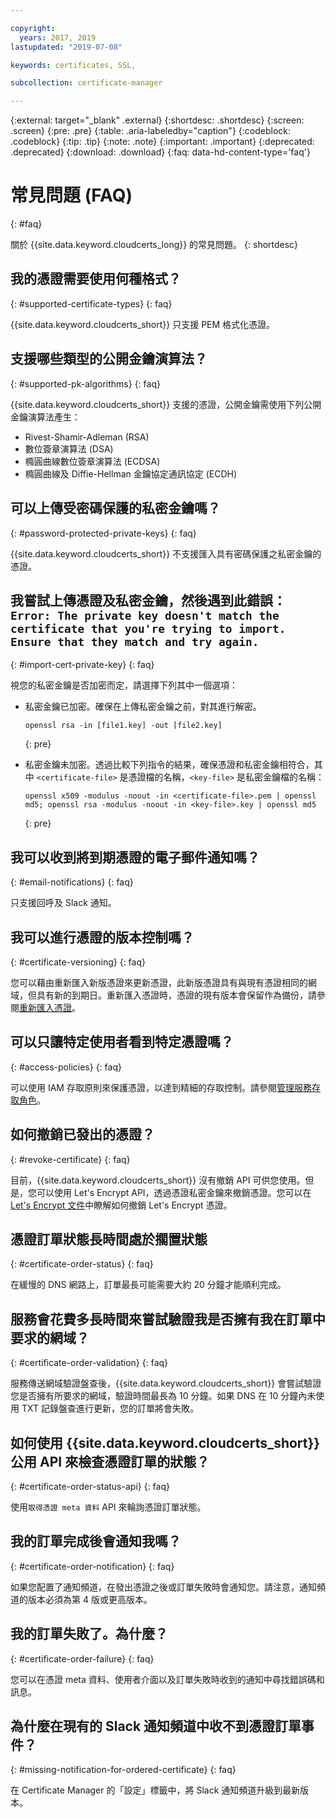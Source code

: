 ```yaml
---

copyright:
  years: 2017, 2019
lastupdated: "2019-07-08"

keywords: certificates, SSL,

subcollection: certificate-manager

---
```


{:external: target="_blank" .external}
{:shortdesc: .shortdesc}
{:screen: .screen}
{:pre: .pre}
{:table: .aria-labeledby="caption"}
{:codeblock: .codeblock}
{:tip: .tip}
{:note: .note}
{:important: .important}
{:deprecated: .deprecated}
{:download: .download}
{:faq: data-hd-content-type='faq'}

# 常見問題 (FAQ)
{: #faq}

關於 {{site.data.keyword.cloudcerts_long}} 的常見問題。
{: shortdesc}

## 我的憑證需要使用何種格式？
{: #supported-certificate-types}
{: faq}

{{site.data.keyword.cloudcerts_short}} 只支援 PEM 格式化憑證。

## 支援哪些類型的公開金鑰演算法？
{: #supported-pk-algorithms}
{: faq}

{{site.data.keyword.cloudcerts_short}} 支援的憑證，公開金鑰需使用下列公開金鑰演算法產生：

* Rivest-Shamir-Adleman (RSA)
* 數位簽章演算法 (DSA)
* 橢圓曲線數位簽章演算法 (ECDSA)
* 橢圓曲線及 Diffie-Hellman 金鑰協定通訊協定 (ECDH)


## 可以上傳受密碼保護的私密金鑰嗎？
{: #password-protected-private-keys}
{: faq}

{{site.data.keyword.cloudcerts_short}} 不支援匯入具有密碼保護之私密金鑰的憑證。

## 我嘗試上傳憑證及私密金鑰，然後遇到此錯誤：`Error: The private key doesn't match the certificate that you're trying to import. Ensure that they match and try again.`
{: #import-cert-private-key}
{: faq}

視您的私密金鑰是否加密而定，請選擇下列其中一個選項：

* 私密金鑰已加密。確保在上傳私密金鑰之前，對其進行解密。

   ```
   openssl rsa -in [file1.key] -out [file2.key]
   ```
   {: pre}

* 私密金鑰未加密。透過比較下列指令的結果，確保憑證和私密金鑰相符合，其中 `<certificate-file>` 是憑證檔的名稱，`<key-file>` 是私密金鑰檔的名稱：

   ```
   openssl x509 -modulus -noout -in <certificate-file>.pem | openssl md5; openssl rsa -modulus -noout -in <key-file>.key | openssl md5
   ```
   {: pre}

## 我可以收到將到期憑證的電子郵件通知嗎？
{: #email-notifications}
{: faq}

只支援回呼及 Slack 通知。


## 我可以進行憑證的版本控制嗎？
{: #certificate-versioning}
{: faq}

您可以藉由重新匯入新版憑證來更新憑證，此新版憑證具有與現有憑證相同的網域，但具有新的到期日。重新匯入憑證時，憑證的現有版本會保留作為備份，請參閱[重新匯入憑證](/docs/services/certificate-manager?topic=certificate-manager-managing-certificates-from-the-dashboard#reimport-certificate)。



## 可以只讓特定使用者看到特定憑證嗎？
{: #access-policies}
{: faq}

可以使用 IAM 存取原則來保護憑證，以達到精細的存取控制。請參閱[管理服務存取角色](/docs/services/certificate-manager?topic=certificate-manager-managing-service-access-roles#managing-service-access-roles)。



## 如何撤銷已發出的憑證？
{: #revoke-certificate}
{: faq}

目前，{{site.data.keyword.cloudcerts_short}} 沒有撤銷 API 可供您使用。但是，您可以使用 Let's Encrypt API，透過憑證私密金鑰來撤銷憑證。您可以在 [Let's Encrypt 文件](https://letsencrypt.org/docs/revoking/)中瞭解如何撤銷 Let's Encrypt 憑證。



## 憑證訂單狀態長時間處於擱置狀態
{: #certificate-order-status}
{: faq}

在緩慢的 DNS 網路上，訂單最長可能需要大約 20 分鐘才能順利完成。

## 服務會花費多長時間來嘗試驗證我是否擁有我在訂單中要求的網域？
{: #certificate-order-validation}
{: faq}

服務傳送網域驗證盤查後，{{site.data.keyword.cloudcerts_short}} 會嘗試驗證您是否擁有所要求的網域，驗證時間最長為 10 分鐘。如果 DNS 在 10 分鐘內未使用 TXT 記錄盤查進行更新，您的訂單將會失敗。

## 如何使用 {{site.data.keyword.cloudcerts_short}} 公用 API 來檢查憑證訂單的狀態？
{: #certificate-order-status-api}
{: faq}

使用`取得憑證 meta 資料` API 來輪詢憑證訂單狀態。

## 我的訂單完成後會通知我嗎？
{: #certificate-order-notification}
{: faq}

如果您配置了通知頻道，在發出憑證之後或訂單失敗時會通知您。請注意，通知頻道的版本必須為第 4 版或更高版本。

## 我的訂單失敗了。為什麼？
{: #certificate-order-failure}
{: faq}

您可以在憑證 meta 資料、使用者介面以及訂單失敗時收到的通知中尋找錯誤碼和訊息。

## 為什麼在現有的 Slack 通知頻道中收不到憑證訂單事件？
{: #missing-notification-for-ordered-certificate}
{: faq}

在 Certificate Manager 的「設定」標籤中，將 Slack 通知頻道升級到最新版本。
